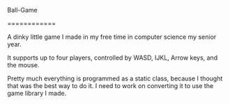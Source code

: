 Ball-Game

============

A dinky little game I made in my free time in computer science my senior year.

It supports up to four players, controlled by WASD, IJKL, Arrow keys, and the mouse.

Pretty much everything is programmed as a static class, because I thought that was the
best way to do it.  I need to work on converting it to use the game library I made.
